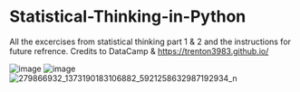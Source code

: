 # Statistical-Thinking-in-Python

All the excercises from statistical thinking part 1 & 2 and the instructions for future refrence.
Credits to DataCamp & https://trenton3983.github.io/

![image](https://user-images.githubusercontent.com/64399795/166122847-13899bcd-345b-41f9-a40f-07c722f98819.png)
![image](https://user-images.githubusercontent.com/64399795/166186997-8cc298bf-7986-4faf-a908-0cc6c1e9fbeb.png)
![279866932_1373190183106882_5921258632987192934_n](https://user-images.githubusercontent.com/64399795/167077039-28e0e746-9821-4bbc-92de-076a5cd62a4e.jpg)
